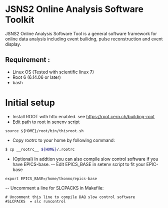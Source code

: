 # JSNS2 Online Analysis Software Toolkit
JSNS2 Online Analysis Software Tool is a general software framework for
online data analysis including event builidng, pulse reconstruction and event display.

## Requirement :
- Linux OS (Tested with scientific linux 7)
- Root 6 (6.14.06 or later)
- bash

# Initial setup
- Install ROOT with htto enabled. see https://root.cern.ch/building-root
- Edit path to root in senenv script
~~~
source ${HOME}/root/bin/thisroot.sh
~~~
- Copy rootrc to your home by following command:
~~~bash
$ cp __rootrc__ ${HOME}/.rootrc
~~~
- (Optional) In addtion you can also compile slow control software if you have EPICS-base.
-- Edit EPICS_BASE in setenv script to fit your EPIC-base
~~~
export EPICS_BASE=/home/tkonno/epics-base
~~~
-- Uncomment a line for SLCPACKS in Makefile:
~~~
# Uncomment this line to compile DAQ slow control software           
#SLCPACKS  = slc runcontrol
~~~


